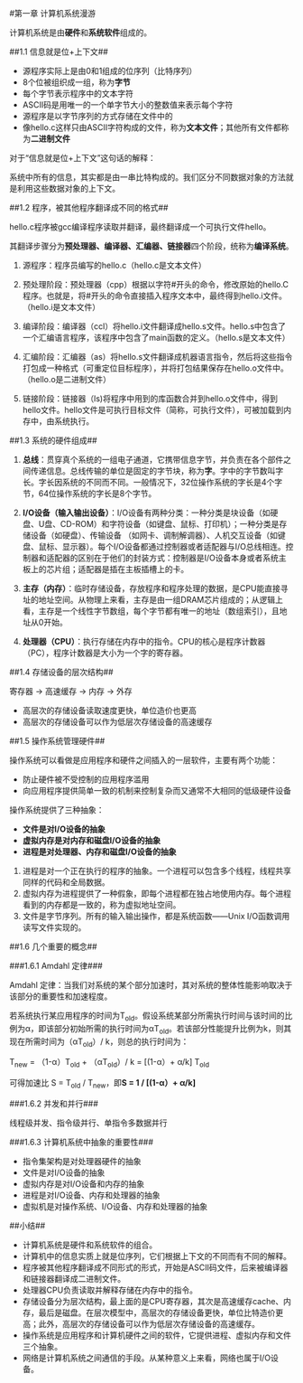 #第一章 计算机系统漫游

计算机系统是由**硬件**和**系统软件**组成的。

##1.1 信息就是位+上下文##

- 源程序实际上是由0和1组成的位序列（比特序列）
- 8个位被组织成一组，称为**字节**
- 每个字节表示程序中的文本字符
- ASCII码是用唯一的一个单字节大小的整数值来表示每个字符
- 源程序是以字节序列的方式存储在文件中的
- 像hello.c这样只由ASCII字符构成的文件，称为**文本文件**；其他所有文件都称为**二进制文件**

对于“信息就是位+上下文”这句话的解释：

系统中所有的信息，其实都是由一串比特构成的。我们区分不同数据对象的方法就是利用这些数据对象的上下文。

##1.2 程序，被其他程序翻译成不同的格式##

hello.c程序被gcc编译程序读取并翻译，最终翻译成一个可执行文件hello。

其翻译步骤分为**预处理器、编译器、汇编器、链接器**四个阶段，统称为**编译系统**。

1. 源程序：程序员编写的hello.c（hello.c是文本文件）

2. 预处理阶段：预处理器（cpp）根据以字符#开头的命令，修改原始的hello.C程序。也就是，将#开头的命令直接插入程序文本中，最终得到hello.i文件。（hello.i是文本文件）

3. 编译阶段：编译器（ccl）将hello.i文件翻译成hello.s文件。hello.s中包含了一个汇编语言程序，该程序中包含了main函数的定义。（hello.s是文本文件）

4. 汇编阶段：汇编器（as）将hello.s文件翻译成机器语言指令，然后将这些指令打包成一种格式（可重定位目标程序），并将打包结果保存在hello.o文件中。（hello.o是二进制文件）

5. 链接阶段：链接器（ls)将程序中用到的库函数合并到hello.o文件中，得到hello文件。hello文件是可执行目标文件（简称，可执行文件），可被加载到内存中，由系统执行。

##1.3 系统的硬件组成##

1. **总线**：贯穿真个系统的一组电子通道，它携带信息字节，并负责在各个部件之间传递信息。总线传输的单位是固定的字节块，称为**字**。字中的字节数叫字长。字长因系统的不同而不同。一般情况下，32位操作系统的字长是4个字节，64位操作系统的字长是8个字节。

2. **I/O设备（输入输出设备）**：I/O设备有两种分类：一种分类是块设备（如硬盘、U盘、CD-ROM）和字符设备（如键盘、鼠标、打印机）；一种分类是存储设备（如硬盘）、传输设备 （如网卡、调制解调器）、人机交互设备（如键盘、鼠标、显示器）。每个I/O设备都通过控制器或者适配器与I/O总线相连。控制器和适配器的区别在于他们的封装方式：控制器是I/O设备本身或者系统主板上的芯片组；适配器是插在主板插槽上的卡。

3. **主存（内存）**：临时存储设备，存放程序和程序处理的数据，是CPU能直接寻址的地址空间。从物理上来看，主存是由一组DRAM芯片组成的；从逻辑上看，主存是一个线性字节数组，每个字节都有唯一的地址（数组索引），且地址从0开始。

4. **处理器（CPU）**：执行存储在内存中的指令。CPU的核心是程序计数器（PC），程序计数器是大小为一个字的寄存器。

##1.4 存储设备的层次结构##

寄存器 → 高速缓存 → 内存  → 外存

- 高层次的存储设备读取速度更快，单位造价也更高
- 高层次的存储设备可以作为低层次存储设备的高速缓存

##1.5 操作系统管理硬件##

操作系统可以看做是应用程序和硬件之间插入的一层软件，主要有两个功能：

- 防止硬件被不受控制的应用程序滥用
- 向应用程序提供简单一致的机制来控制复杂而又通常不大相同的低级硬件设备

操作系统提供了三种抽象：

- **文件是对I/O设备的抽象**
- **虚拟内存是对内存和磁盘I/O设备的抽象**
- **进程是对处理器、内存和磁盘I/O设备的抽象**


1. 进程是对一个正在执行的程序的抽象。一个进程可以包含多个线程，线程共享同样的代码和全局数据。
2. 虚拟内存为进程提供了一种假象，即每个进程都在独占地使用内存。每个进程看到的内存都是一致的，称为虚拟地址空间。
3. 文件是字节序列。所有的输入输出操作，都是系统函数——Unix I/O函数调用读写文件实现的。

##1.6 几个重要的概念##

###1.6.1 Amdahl 定律###

Amdahl 定律：当我们对系统的某个部分加速时，其对系统的整体性能影响取决于该部分的重要性和加速程度。

若系统执行某应用程序的时间为T<sub>old</sub>。假设系统某部分所需执行时间与该时间的比例为α，即该部分初始所需的执行时间为αT<sub>old</sub>。若该部分性能提升比例为k，则其现在所需时间为（αT<sub>old</sub>）/ k，则总的执行时间为：

T<sub>new</sub> = （1-α）T<sub>old</sub> + （αT<sub>old</sub>）/ k = [(1-α）+ α/k] T<sub>old</sub>

可得加速比 S = T<sub>old</sub> / T<sub>new</sub>，即**S = 1 / [(1-α）+ α/k]**

###1.6.2 并发和并行###

线程级并发、指令级并行、单指令多数据并行

###1.6.3 计算机系统中抽象的重要性###

- 指令集架构是对处理器硬件的抽象
- 文件是对I/O设备的抽象
- 虚拟内存是对I/O设备和内存的抽象
- 进程是对I/O设备、内存和处理器的抽象
- 虚拟机是对操作系统、I/O设备、内存和处理器的抽象

##小结##

- 计算机系统是硬件和系统软件的组合。
- 计算机中的信息实质上就是位序列，它们根据上下文的不同而有不同的解释。
- 程序被其他程序翻译成不同形式的形式，开始是ASCII码文件，后来被编译器和链接器翻译成二进制文件。
- 处理器CPU负责读取并解释存储在内存中的指令。
- 存储设备分为层次结构，最上面的是CPU寄存器，其次是高速缓存cache、内存，最后是磁盘。在层次模型中，高层次的存储设备更快，单位比特造价更高；此外，高层次的存储设备可以作为低层次存储设备的高速缓存。
- 操作系统是应用程序和计算机硬件之间的软件，它提供进程、虚拟内存和文件三个抽象。
- 网络是计算机系统之间通信的手段。从某种意义上来看，网络也属于I/O设备。
